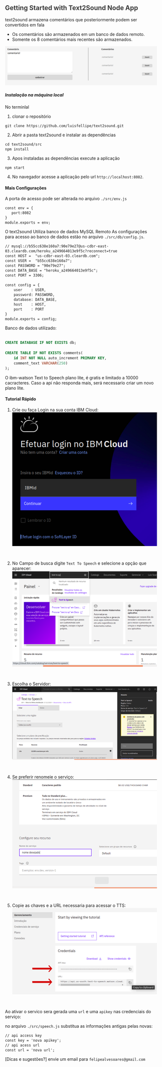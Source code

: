 ## <span style="color: rgb(59, 59, 59);">Getting Started with Text2Sound Node App</span>

text2sound armazena comentários que posteriormente podem  ser convertidos em fala
- Os comentários são armazenados em um banco de dados remoto. 
- Somente os 8 comentários mais recentes são armazenados.
 

![Interface do text2sound](./assets/interface.png)


##### Instalação na máquina local
No terminlal
1. clonar o repositório
````shell
git clone https://github.com/luisfellipe/text2sound.git
````
2. Abrir a pasta text2sound e instalar as dependências
````shell
cd text2sound/src
npm install
````
3. Apos instaladas as dependências execute a aplicação

````shell 
npm start
````
4. No navegador acesse a aplicação pelo url
```http://localhost:8082```.

#### Mais Configurações
A porta de acesso pode ser alterada no arquivo `./src/env.js`
 ```node
const env = {
    port:8082
}
module.exports = env;
```
O text2sound Utiliza banco de dados MySQL Remoto
As configurações para acesso ao banco de dados estão no arquivo `./src/db/config.js`.
````node
// mysql://b55cc638e160a7:90e79e27@us-cdbr-east-03.cleardb.com/heroku_a249664013e9f5c?reconnect=true
const HOST =  "us-cdbr-east-03.cleardb.com";
const USER =  "b55cc638e160a7";
const PASSWORD = "90e79e27";
const DATA_BASE = "heroku_a249664013e9f5c";
const PORT = 3306;

const config = {
    user    : USER,
    password: PASSWORD,
    database: DATA_BASE,
    host    : HOST,
    port    : PORT
}
module.exports = config;
````

Banco de dados utilizado:

````sql

CREATE DATABASE IF NOT EXISTS db;

CREATE TABLE IF NOT EXISTS comments(
    id INT NOT NULL auto_increment PRIMARY KEY,
    comment_text VARCHAR(250)
);
````

O ibm-watson Text to Speech plano lite, é gratis e limitado a 10000 cacracteres. Caso a api não responda mais, será necessario criar um novo plano lite.

#### Tutorial Rápido

1. Crie ou faça Login na sua conta IBM Cloud: <br>
![Tela de Login](./assets/1.png)

<br>

2. No Campo de busca digite `Text To Speech` e selecione a opção que aparecer: <br>
![Interface do text2sound](./assets/2.png)

<br>

3. Escolha o Servidor: <br>
![Interface do text2sound](./assets/3.png)

<br>

4. Se preferir renomeie o serviço: <br>
![Interface do text2sound](./assets/4.png)

<br>

5. Copie as chaves e a URL necessaria para acessar o TTS:
![Interface do text2sound](./assets/5.png)

<br>

Ao ativar o servico sera gerada uma `url` e uma `apikey` nas credenciais do serviço:


no arquivo `./src/speech.js` substitua as informações antigas pelas novas:

```` node
// api access key
const key = 'nova apikey';
// api acess url
const url = 'nova url';

````
[Dicas e sugestões?] envie um email para `felipealvesoares@gmail.com`